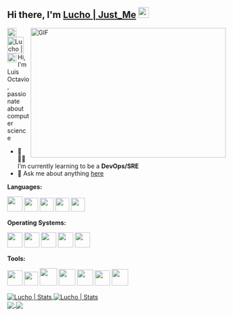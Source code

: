 
<!--
<p align="center">
<img src="./img/banner.gif" width="900" alt="Linux Cuba"><br>
</p>
-->
## Hi there, I'm [Lucho | Just_Me](https://lucho00cuba.github.io) <img src="https://media.giphy.com/media/hvRJCLFzcasrR4ia7z/giphy.gif" width="25px">

<!--Banner de mas-->
<img align="right" alt="GIF" src="https://media.giphy.com/media/BemKqR9RDK4V2/giphy.gif" width="450" height="300" />

<a href="https://twitter.com/zzjust_mezz">
  <img align="left" alt="Lucho | Twitter" width="21px" src="https://raw.githubusercontent.com/anuraghazra/anuraghazra/master/assets/twitter.svg" />
</a>
<a href="https://es.linkedin.com/in/luis-octavio-mota-verdasco-sys-admin">
  <img align="left" alt="Lucho | Twitter" width="38px" src="https://logos-marcas.com/wp-content/uploads/2020/04/Linkedin-s%C3%ADmbolo.png" />
</a>
<a href="https://t.me/sysadmin_devops">
  <img align="left" alt="Lucho Telegram" width="21px" src="https://telegram.org/img/t_logo.png" />
</a>

<br />
<br />

Hi, I'm Luis Octavio, passionate about computer science

- 🌱👨‍💻 I’m currently learning to be a **DevOps/SRE**
- 💬 Ask me about anything [here](https://github.com/Lucho00Cuba/Lucho00Cuba/issues)

**Languages:**  

<code><img height="35" src="https://gblobscdn.gitbook.com/spaces%2F-LqBMLf-xut24diONqox%2Favatar.png?alt=media"></code>
<code><img height="32" src="https://upload.wikimedia.org/wikipedia/commons/c/c3/Python-logo-notext.svg"></code>
<code><img height="32" src="https://i2.wp.com/golangdojo.com/wp-content/uploads/2021/02/external-content.duckduckgo.com_.png?resize=752%2C1024&ssl=1"></code>
<code><img height="32" src="https://i1.wp.com/buconda.com/wp-content/uploads/2019/06/mysql-logo.png?fit=759%2C500&ssl=1"></code>
<code><img height="32" src="https://soka.gitlab.io/blog/post/2019-11-30-ps-apagar-reiniciar-cerrar-sesion/img/logo2.png"></code>

**Operating Systems:**

<code><img height="35" src="https://blog.artegrafico.net/wp-content/uploads/2016/04/CentOS-7-logo-256x256.png"></code>
<code><img height="35" src="https://www.felinux.com.co/archivos/imagenes/png/b7/b72e258c.png"></code>
<code><img height="35" src="https://ugeek.github.io/blog/images-blog/ubuntu.png"></code>
<code><img height="35" src="https://www.softexia.com/wp-content/uploads/2015/12/Windows-10-Logo-e1456135336195.png"></code>
<code><img height="35" src="https://itrig.de/uploads/parrot-logo-black.png"></code>

**Tools:**

<code><img height="35" src="https://florianmuller.com/wp-content/uploads/2020/05/Proxmox-VE-Logo.png"></code>
<code><img height="32" src="https://miro.medium.com/max/325/1*zzvdRmHGGXONZpuQ2FeqsQ.png"></code>
<code><img height="40" src="https://d1q6f0aelx0por.cloudfront.net/product-logos/644d2f15-c5db-4731-a353-ace6235841fa-registry.png"></code>
<code><img height="38" src="https://www.docker.com/blog/wp-content/uploads/2020/02/Compose.png"></code>
<code><img height="37" src="https://www.docker.com/blog/wp-content/uploads/Rancher-Logo-Final-1.png"></code>
<code><img height="35" src="https://cursosdedesarrollo.com/wp-content/uploads/2020/03/k-logo.png"></code>
<code><img height="38" src="https://www.suse.com/c/wp-content/uploads/2021/09/rancher_blog_traefik.logo_.png"></code>
<!--
<hr/>
<img src="https://tryhackme-badges.s3.amazonaws.com/zzJustMezz.png" alt="TryHackMe">
<hr/>
<br>
-->
<!--<code><img height="30" src="https://devicon.dev/devicon.git/icons/linux/linux-original.svg"></code>-->

<a href="https://github.com/Lucho00Cuba">
  <img align="center" alt="Lucho | Stats" src="https://github-readme-stats.vercel.app/api?username=lucho00cuba&show_icons=true&theme=dark" />
</a>

<a href="https://github.com/Lucho00Cuba">
  <img align="center" alt="Lucho | Stats" src="https://github-readme-stats.vercel.app/api/top-langs/?username=lucho00cuba&layout=compact&hide=css, scss, javascript&theme=dark"/>
</a>
<br>
<a href="https://github.com/lucho00cuba/lucho00cuba.github.io">
  <!-- Change the `github-readme-stats.anuraghazra1.vercel.app` to `github-readme-stats.vercel.app`  -->
  <img align="center" src="https://github-readme-stats.anuraghazra1.vercel.app/api/pin/?username=lucho00cuba&repo=lucho00cuba.github.io&theme=dark" />
</a>

<a href="https://github.com/lucho00cuba/Portafolio">
  <!-- Change the `github-readme-stats.anuraghazra1.vercel.app` to `github-readme-stats.vercel.app`  -->
  <img align="center" src="https://github-readme-stats.anuraghazra1.vercel.app/api/pin/?username=lucho00cuba&repo=Portafolio&theme=dark" />
</a>
<!--
<a href="https://github.com/Malware-Dev-Latinos/Malware-Dev-Latinos"> -->
  <!-- Change the `github-readme-stats.anuraghazra1.vercel.app` to `github-readme-stats.vercel.app`  -->

<!--
  <img align="center" src="https://github-readme-stats.anuraghazra1.vercel.app/api/pin/?username=Malware-Dev-Latinos&repo=Malware-Dev-Latinos&theme=dark" />
</a>
<a href="https://github.com/Lucho00Cuba/Python">
  <img align="center" src="https://github-readme-stats.anuraghazra1.vercel.app/api/pin/?username=Lucho00Cuba&repo=Python&theme=dark" />
</a>
-->